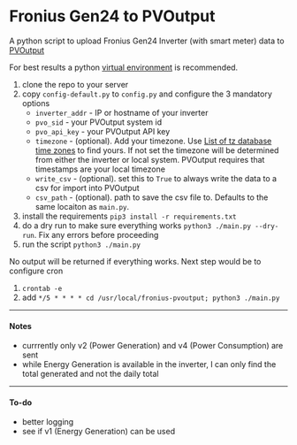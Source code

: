 # Fronius Gen24 to PVOutput

A python script to upload Fronius Gen24 Inverter (with smart meter) data to [PVOutput](https://pvoutput.org)

For best results a python [virtual environment](https://docs.python.org/3/library/venv.html) is recommended.

1. clone the repo to your server
2. copy `config-default.py` to `config.py` and configure the 3 mandatory options
   - `inverter_addr` - IP or hostname of your inverter
   - `pvo_sid` - your PVOutput system id
   - `pvo_api_key` - your PVOutput API key
   - `timezone` - (optional). Add your timezone. Use [List of tz database time zones](https://en.wikipedia.org/wiki/List_of_tz_database_time_zones) to find yours. If not set the timezone will be determined from either the inverter or local system. PVOutput requires that timestamps are your local timezone
   - `write_csv` - (optional). set this to `True` to always write the data to a csv for import into PVOutput
   - `csv_path` - (optional). path to save the csv file to. Defaults to the same locaiton as `main.py`.
3. install the requirements `pip3 install -r requirements.txt`
4. do a dry run to make sure everything works `python3 ./main.py --dry-run`. Fix any errors before proceeding
5. run the script `python3 ./main.py`

No output will be returned if everything works. Next step would be to configure cron
1. `crontab -e`
2. add `*/5 * * * * cd /usr/local/fronius-pvoutput; python3 ./main.py`

---
#### Notes
- currrently only v2 (Power Generation) and v4 (Power Consumption) are sent
- while Energy Generation is available in the inverter, I can only find the total generated and not the daily total

---
#### To-do
- better logging
- see if v1 (Energy Generation) can be used
